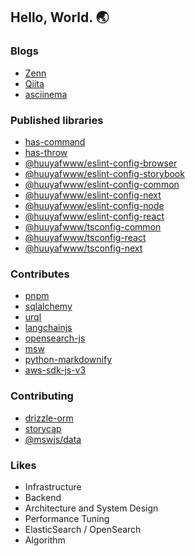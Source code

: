 ## Hello, World. 🌏

### Blogs

- [Zenn](https://zenn.dev/huuya)
- [Qiita](https://qiita.com/huuya)
- [asciinema](https://asciinema.org/~huuya)


### Published libraries

- [has-command](https://www.npmjs.com/package/has-command)
- [has-throw](https://www.npmjs.com/package/has-throw)
- [@huuyafwww/eslint-config-browser](https://www.npmjs.com/package/@huuyafwww/eslint-config-browser)
- [@huuyafwww/eslint-config-storybook](https://www.npmjs.com/package/@huuyafwww/eslint-config-storybook)
- [@huuyafwww/eslint-config-common](https://www.npmjs.com/package/@huuyafwww/eslint-config-common)
- [@huuyafwww/eslint-config-next](https://www.npmjs.com/package/@huuyafwww/eslint-config-next)
- [@huuyafwww/eslint-config-node](https://www.npmjs.com/package/@huuyafwww/eslint-config-node)
- [@huuyafwww/eslint-config-react](https://www.npmjs.com/package/@huuyafwww/eslint-config-react)
- [@huuyafwww/tsconfig-common](https://www.npmjs.com/package/@huuyafwww/tsconfig-common)
- [@huuyafwww/tsconfig-react](https://www.npmjs.com/package/@huuyafwww/tsconfig-react)
- [@huuyafwww/tsconfig-next](https://www.npmjs.com/package/@huuyafwww/tsconfig-next)


### Contributes

- [pnpm](https://github.com/pnpm/pnpm)
- [sqlalchemy](https://github.com/sqlalchemy/sqlalchemy)
- [urql](https://github.com/urql-graphql/urql)
- [langchainjs](https://github.com/langchain-ai/langchainjs)
- [opensearch-js](https://github.com/opensearch-project/opensearch-js)
- [msw](https://github.com/mswjs/msw)
- [python-markdownify](https://github.com/matthewwithanm/python-markdownify)
- [aws-sdk-js-v3](https://github.com/aws/aws-sdk-js-v3)

### Contributing

- [drizzle-orm](https://github.com/drizzle-team/drizzle-orm)
- [storycap](https://github.com/reg-viz/storycap/)
- [@mswjs/data](https://github.com/mswjs/data)

### Likes

- Infrastructure
- Backend
- Architecture and System Design
- Performance Tuning
- ElasticSearch / OpenSearch
- Algorithm
